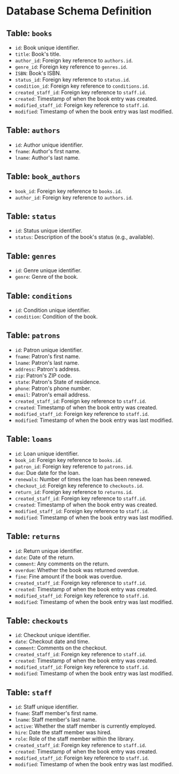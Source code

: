 
# Database Schema Definition

## Table: `books`
- `id`: Book unique identifier.
- `title`: Book's title.
- `author_id`: Foreign key reference to `authors.id`.
- `genre_id`: Foreign key reference to `genres.id`.
- `ISBN`: Book's ISBN.
- `status_id`: Foreign key reference to `status.id`.
- `condition_id`: Foreign key reference to `conditions.id`.
- `created_staff_id`: Foreign key reference to `staff.id`.
- `created`: Timestamp of when the book entry was created.
- `modified_staff_id`: Foreign key reference to `staff.id`.
- `modified`: Timestamp of when the book entry was last modified.

## Table: `authors`
- `id`: Author unique identifier.
- `fname`: Author's first name.
- `lname`: Author's last name.

## Table: `book_authors`
- `book_id`: Foreign key reference to `books.id`.
- `author_id`: Foreign key reference to `authors.id`.

## Table: `status`
- `id`: Status unique identifier.
- `status`: Description of the book's status (e.g., available).

## Table: `genres`
- `id`: Genre unique identifier.
- `genre`: Genre of the book.

## Table: `conditions`
- `id`: Condition unique identifier.
- `condition`: Condition of the book.

## Table: `patrons`
- `id`: Patron unique identifier.
- `fname`: Patron's first name.
- `lname`: Patron's last name.
- `address`: Patron's address.
- `zip`: Patron's ZIP code.
- `state`: Patron's State of residence.
- `phone`: Patron's phone number.
- `email`: Patron's email address.
- `created_staff_id`: Foreign key reference to `staff.id`.
- `created`: Timestamp of when the book entry was created.
- `modified_staff_id`: Foreign key reference to `staff.id`.
- `modified`: Timestamp of when the book entry was last modified.

## Table: `loans`
- `id`: Loan unique identifier.
- `book_id`: Foreign key reference to `books.id`.
- `patron_id`: Foreign key reference to `patrons.id`.
- `due`: Due date for the loan.
- `renewals`: Number of times the loan has been renewed.
- `checkout_id`: Foreign key reference to `checkouts.id`.
- `return_id`: Foreign key reference to `returns.id`.
- `created_staff_id`: Foreign key reference to `staff.id`.
- `created`: Timestamp of when the book entry was created.
- `modified_staff_id`: Foreign key reference to `staff.id`.
- `modified`: Timestamp of when the book entry was last modified.

## Table: `returns`
- `id`: Return unique identifier.
- `date`: Date of the return.
- `comment`: Any comments on the return.
- `overdue`: Whether the book was returned overdue.
- `fine`: Fine amount if the book was overdue.
- `created_staff_id`: Foreign key reference to `staff.id`.
- `created`: Timestamp of when the book entry was created.
- `modified_staff_id`: Foreign key reference to `staff.id`.
- `modified`: Timestamp of when the book entry was last modified.

## Table: `checkouts`
- `id`: Checkout unique identifier.
- `date`: Checkout date and time.
- `comment`: Comments on the checkout.
- `created_staff_id`: Foreign key reference to `staff.id`.
- `created`: Timestamp of when the book entry was created.
- `modified_staff_id`: Foreign key reference to `staff.id`.
- `modified`: Timestamp of when the book entry was last modified.

## Table: `staff`
- `id`: Staff unique identifier.
- `fname`: Staff member's first name.
- `lname`: Staff member's last name.
- `active`: Whether the staff member is currently employed.
- `hire`: Date the staff member was hired.
- `role`: Role of the staff member within the library.
- `created_staff_id`: Foreign key reference to `staff.id`.
- `created`: Timestamp of when the book entry was created.
- `modified_staff_id`: Foreign key reference to `staff.id`.
- `modified`: Timestamp of when the book entry was last modified.
